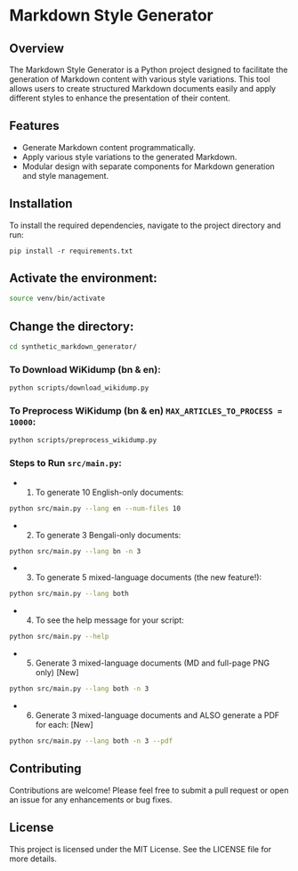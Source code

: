 # Markdown Style Generator

## Overview
The Markdown Style Generator is a Python project designed to facilitate the generation of Markdown content with various style variations. This tool allows users to create structured Markdown documents easily and apply different styles to enhance the presentation of their content.

## Features
- Generate Markdown content programmatically.
- Apply various style variations to the generated Markdown.
- Modular design with separate components for Markdown generation and style management.

## Installation
To install the required dependencies, navigate to the project directory and run:

```
pip install -r requirements.txt
```

## Activate the environment:

```bash
source venv/bin/activate
```

## Change the directory:
```bash
cd synthetic_markdown_generator/
```

### To Download WiKidump (bn & en):
```bash
python scripts/download_wikidump.py
```

### To Preprocess WiKidump (bn & en) `MAX_ARTICLES_TO_PROCESS = 10000`:
```bash
python scripts/preprocess_wikidump.py
```

### Steps to Run `src/main.py`:
- 1. To generate 10 English-only documents:
```bash
python src/main.py --lang en --num-files 10
```

- 2. To generate 3 Bengali-only documents:
```bash
python src/main.py --lang bn -n 3
```

- 3. To generate 5 mixed-language documents (the new feature!):
```bash
python src/main.py --lang both
```

- 4. To see the help message for your script:
```bash
python src/main.py --help
```

- 5. Generate 3 mixed-language documents (MD and full-page PNG only) [New]
```bash
python src/main.py --lang both -n 3
```

- 6. Generate 3 mixed-language documents and ALSO generate a PDF for each: [New]
```bash
python src/main.py --lang both -n 3 --pdf
```


## Contributing
Contributions are welcome! Please feel free to submit a pull request or open an issue for any enhancements or bug fixes.

## License
This project is licensed under the MIT License. See the LICENSE file for more details.



